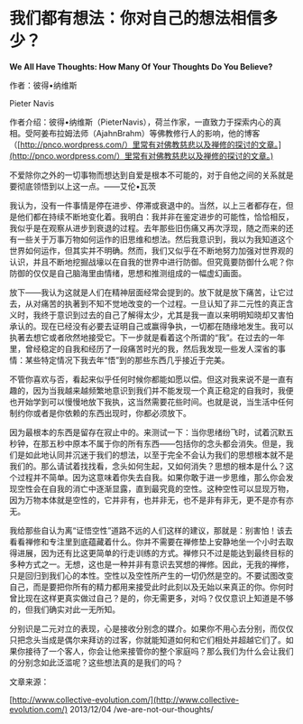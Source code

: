 # 我们都有想法：你对自己的想法相信多少？

**We All Have Thoughts: How Many Of Your Thoughts Do You Believe?**

作者：彼得•纳维斯

Pieter Navis

作者介绍：彼得•纳维斯（PieterNavis），荷兰作家，一直致力于探索内心的真相。受阿姜布拉姆法师（AjahnBrahm）等佛教修行人的影响，他的博客（[http://pnco.wordpress.com/）里常有对佛教慈悲以及禅修的探讨的文章。](http://pnco.wordpress.com/）里常有对佛教慈悲以及禅修的探讨的文章。)

不爱除你之外的一切事物而想达到自爱是根本不可能的，对于自他之间的关系就是要彻底领悟到以上这一点。——艾伦•瓦茨

我认为，没有一件事情是停在进步、停滞或衰退中的。当然，以上三者都存在，但是他们都在持续不断地变化着。我明白：我并非在鉴定进步的可能性，恰恰相反，我似乎是在观察从进步到衰退的过程。去年那些旧伤痛又再次浮现，随之而来的还有一些关于万事万物如何运作的旧思维和想法。然后我意识到，我以为我知道这个世界如何运作，但其实并不明确。然而，我们又似乎在不断地努力加强对世界观的认识，并且不断地挖掘战壕以在自我的世界中进行防御。但究竟要防御什么呢？你防御的仅仅是自己脑海里由情绪，思想和推测组成的一幅虚幻画面。

放下——我认为这就是人们在精神层面经常会提到的。放下就是放下痛苦，让它过去，从对痛苦的执著到不知不觉地改变的一个过程。一旦认知了非二元性的真正含义时，我终于意识到过去的自己了解得太少，尤其是我一直以来明明知晓却又害怕承认的。现在已经没有必要去证明自己或赢得争执，一切都在随缘地发生。我可以执著去想它或者欣然地接受它。下一步就是看着这个所谓的“我”。在过去的一年里，曾经稳定的自我和经历了一段痛苦时光的我，然后我发现一些发人深省的事情：某些特定情况下我去年“悟”到的那些东西几乎接近于完美。

不管你喜欢与否，看起来似乎任何时候你都能如愿以偿。但这对我来说不是一直有趣的，因为当我越来越频繁地意识到我们并不能发现一个真正稳定的自我时，我便也开始学到可以慢慢地放下我执，这当然需要花些时间。也就是说，当生活中任何制约你或者是你依赖的东西出现时，你都必须放下。

因为最根本的东西是留存在寂止中的。来测试一下：当你思绪纷飞时，试着沉默五秒钟，在那五秒中原本不属于你的所有东西——包括你的念头都会消失。但是，我们是如此地认同并沉迷于我们的想法，以至于完全不会认为我们的思想根本就不是我们的。那么请试着找找看，念头如何生起，又如何消失？思想的根本是什么？这个过程并不简单。因为这意味着你失去自我。如果你敢于进一步思维，那么你会发现空性会在自我的消亡中逐渐显露，直到最究竟的空性。这种空性可以显现万物，因为万物本体就是空性的，它并非有，也并非无，也不是非有非无，更不是亦有亦无。

我给那些自认为离“证悟空性”道路不远的人们这样的建议，那就是：别害怕！该去看看禅修和专注里到底蕴藏着什么。你并不需要在禅修垫上安静地坐一个小时去取得进展，因为还有比这更简单的行走训练的方式。禅修只不过是能达到最终目标的多种方式之一。无想，这也是一种并非有意识去冥想的禅修。因此，无我的禅修，只是回归到我们心的本性。空性以及空性所产生的一切仍然是空的。不要试图改变自己，而是要把你所有的精力都用来接受此时此刻以及无始以来真正的你。你何时曾比现在这样更真实做过自己？是的，你无需更多，对吗？仅仅意识上知道是不够的，但我们确实对此一无所知。

分别识是二元对立的表现，心是接收分别念的媒介。如果你不用心去分别，而仅仅只把念头当成是偶尔来拜访的过客，你就能知道如何和它们相处并超越它们了。如果你接待了一个客人，你会让他来接管你的整个家庭吗？那么我们为什么会让我们的分别念如此泛滥呢？这些想法真的是我们的吗？

文章来源：

[http://www.collective-evolution.com/](http://www.collective-evolution.com/) 2013/12/04 /we-are-not-our-thoughts/

